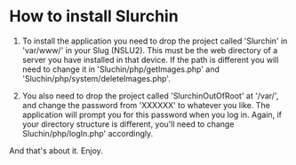 # How to install Slurchin #

  1. To install the application you need to drop the project called 'Slurchin' in 'var/www/' in your Slug (NSLU2). This must be the web directory of a server you have installed in that device. If the path is different you will need to change it in 'Sluchin/php/getImages.php' and 'Sluchin/php/system/deleteImages.php'.

  1. You also need to drop the project called 'SlurchinOutOfRoot' at '/var/', and change the password from 'XXXXXX' to whatever you like. The application will prompt you for this password when you log in. Again, if your directory structure is different, you'll need to change Sluchin/php/logIn.php' accordingly.

And that's about it. Enjoy.